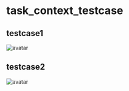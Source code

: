 # task_context_testcase
## testcase1
![avatar](https://raw.githubusercontent.com/alin-kk/photo/main/testcase1.png)
## testcase2
![avatar](https://raw.githubusercontent.com/alin-kk/photo/main/testcase2.png)
